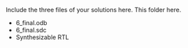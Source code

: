 Include the three files of your solutions here. This folder here.
- 6_final.odb
- 6_final.sdc
- Synthesizable RTL
